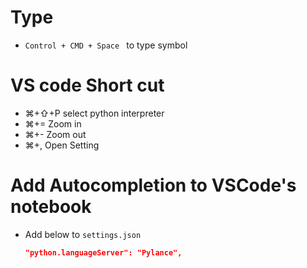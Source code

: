 # Type
- `Control + CMD + Space ` to type symbol

# VS code Short cut
- ⌘+⇧+P     select python interpreter
- ⌘+=       Zoom in 
- ⌘+-       Zoom out
- ⌘+,       Open Setting

# Add Autocompletion to VSCode's notebook
- Add below to `settings.json`
    ```json
    "python.languageServer": "Pylance",
    ```
